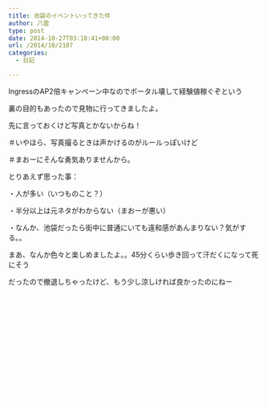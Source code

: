 ```yaml
---
title: 池袋のイベントいってきた件
author: 八雲
type: post
date: 2014-10-27T03:18:41+00:00
url: /2014/10/2107
categories:
  - 日記

---
```

IngressのAP2倍キャンペーン中なのでポータル壊して経験値稼ぐぞという
  
裏の目的もあったので見物に行ってきましたよ。

先に言っておくけど写真とかないからね！
  
＃いやほら、写真撮るときは声かけるのがルールっぽいけど
  
＃まおーにそんな勇気ありませんから。

とりあえず思った事：
  
・人が多い（いつものこと？）
  
・半分以上は元ネタがわからない（まおーが悪い）
  
・なんか、池袋だったら街中に普通にいても違和感があんまりない？気がする。。

まあ、なんか色々と楽しめましたよ。。45分くらい歩き回って汗だくになって死にそう
  
だったので撤退しちゃったけど、もう少し涼しければ良かったのにねー

<font color="white"><br /> まおーの持ってる衣装と同じの着た人がいらっしゃったのですが、色々とクオリティが<br /> すごくてすげーなと思いましたよ。あと、自分でもそうだろうとは思ってたけど、ちょっと<br /> 離れるとあの衣装ってすごい見栄えがするなと。何というかテカテカしてるので。<br /> あとはもう、小物とか化粧とかそのあたりがすげーなーと。あのしっぽ高いんだよねぇ…<br /> 九本もあるので仕方ないっちゃ仕方ないけれども。あと重いので腰に優しくないとか何とか。<br /> </font>